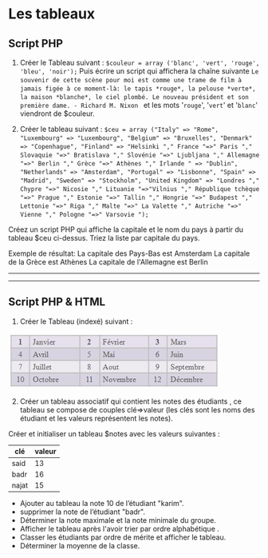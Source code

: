 # Les tableaux

## Script PHP

1. Créer le Tableau  suivant :
``$couleur = array ('blanc', 'vert', 'rouge', 'bleu', 'noir');``
Puis écrire un script qui affichera la chaîne suivante
``Le souvenir de cette scène pour moi est comme une trame de film à jamais figée à ce moment-là: le tapis *rouge*, la pelouse *verte*, la maison *blanche*, le ciel plombé. Le nouveau président et son première dame. - Richard M. Nixon ``
et les mots '``rouge``', '``vert``' et '``blanc``' viendront de $couleur.

2. Créer le tableau suivant : 
``$ceu = array ("Italy" => "Rome", "Luxembourg" => "Luxembourg", "Belgium" => "Bruxelles", "Denmark" => "Copenhague", "Finland" => "Helsinki "," France "=>" Paris "," Slovaquie "=>" Bratislava "," Slovénie "=>" Ljubljana "," Allemagne "=>" Berlin "," Grèce "=>" Athènes "," Irlande " => "Dublin", "Netherlands" => "Amsterdam", "Portugal" => "Lisbonne", "Spain" => "Madrid", "Sweden" => "Stockholm", "United Kingdom" => "Londres "," Chypre "=>" Nicosie "," Lituanie "=>"Vilnius "," République tchèque "=>" Prague "," Estonie "=>" Tallin "," Hongrie "=>" Budapest "," Lettonie "=>" Riga "," Malte "=>" La Valette "," Autriche "=>" Vienne "," Pologne "=>" Varsovie ");``

Créez un script PHP qui affiche la capitale et le nom du pays à partir du tableau $ceu ci-dessus. Triez la liste par capitale du pays.

Exemple de résultat:
La capitale des Pays-Bas est Amsterdam 
La capitale de la Grèce est Athènes 
La capitale de l'Allemagne est Berlin 
- - - - - - - - - - - - - - - - - - - - - - - - -
- - - - - - - - - - - - - - - - - - - - - - - - -

## Script PHP & HTML

1. Créer le Tableau (indexé) suivant :

![Tableau des mois](https://github.com/imanegannaoui/Brief_C3N1_C5N1_C6N1_C7N1/blob/main/PHP/images/image_5.jpg)

2. Créer un tableau associatif qui contient les notes des étudiants , ce tableau se compose de couples clé=>valeur (les clés sont les noms des étudiant et les valeurs  représentent les notes). 

Créer et initialiser un tableau $notes avec les valeurs suivantes :

| clé	| valeur |
| ------| -------|
| said	| 13 |
| badr |	16 |
| najat | 15 | 

* Ajouter au  tableau la note 10 de l’étudiant "karim".
* supprimer la note de l’étudiant "badr".
* Déterminer la note maximale et la note  minimale du groupe.
* Afficher le tableau après l'avoir trier  par ordre alphabétique  .
* Classer les étudiants  par ordre de mérite et afficher  le tableau.
* Déterminer la moyenne de la classe.
